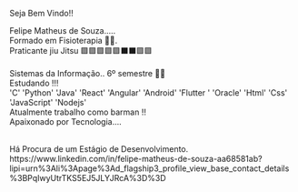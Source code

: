 Seja Bem Vindo!!
<!--
**Felipemds86/Felipemds86** is a ✨ _special_ ✨ repository because its `README.md` (this file) appears on your GitHub profile.

Here are some ideas to get you started:

- 🔭 I’m currently working on ...
- 🌱 I’m currently learning ...
- 👯 I’m looking to collaborate on ...
- 🤔 I’m looking for help with ...
- 💬 Ask me about ...
- 📫 How to reach me: ...
- 😄 Pronouns: ...
- ⚡ Fun fact: ...
-->


Felipe Matheus de Souza.....
<br>
Formado em Fisioterapia 👨‍⚕️.
<br>
Praticante jiu Jitsu 🟪🟪🟪🟪🟪⬛⬛🟪🟪 <br>
<br>
Sistemas da Informação.. 6º semestre 👨‍💻
<br>
Estudando !!!<br>
'C'
'Python'
'Java'
'React'
'Angular'
'Android'
'Flutter '
'Oracle'
'Html'
'Css'
'JavaScript'
'Nodejs'
<br>
Atualmente  trabalho como barman !!
<br>
Apaixonado por Tecnologia....

<br>
Há Procura de um Estágio de Desenvolvimento.
<br>
https://www.linkedin.com/in/felipe-matheus-de-souza-aa68581ab?lipi=urn%3Ali%3Apage%3Ad_flagship3_profile_view_base_contact_details%3BPqIwyUtrTKS5EJ5JLYJRcA%3D%3D
